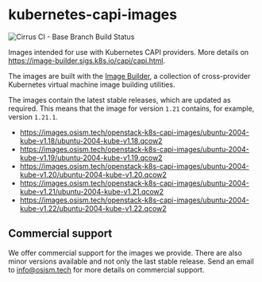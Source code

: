 # kubernetes-capi-images

![Cirrus CI - Base Branch Build Status](https://img.shields.io/cirrus/github/osism/openstack-k8s-capi-images?style=for-the-badge)

Images intended for use with Kubernetes CAPI providers. More details on
https://image-builder.sigs.k8s.io/capi/capi.html.

The images are built with the [Image Builder](https://github.com/kubernetes-sigs/image-builder/),
a collection of cross-provider Kubernetes virtual machine image building utilities.

The images contain the latest stable releases, which are updated as required. This means
that the image for version `1.21` contains, for example, version `1.21.1`.

* https://images.osism.tech/openstack-k8s-capi-images/ubuntu-2004-kube-v1.18/ubuntu-2004-kube-v1.18.qcow2
* https://images.osism.tech/openstack-k8s-capi-images/ubuntu-2004-kube-v1.19/ubuntu-2004-kube-v1.19.qcow2
* https://images.osism.tech/openstack-k8s-capi-images/ubuntu-2004-kube-v1.20/ubuntu-2004-kube-v1.20.qcow2
* https://images.osism.tech/openstack-k8s-capi-images/ubuntu-2004-kube-v1.21/ubuntu-2004-kube-v1.21.qcow2
* https://images.osism.tech/openstack-k8s-capi-images/ubuntu-2004-kube-v1.22/ubuntu-2004-kube-v1.22.qcow2

## Commercial support

We offer commercial support for the images we provide. There are also minor versions available
and not only the last stable release. Send an email to [info@osism.tech](mailto:info@osism.tech)
for more details on commercial support.
